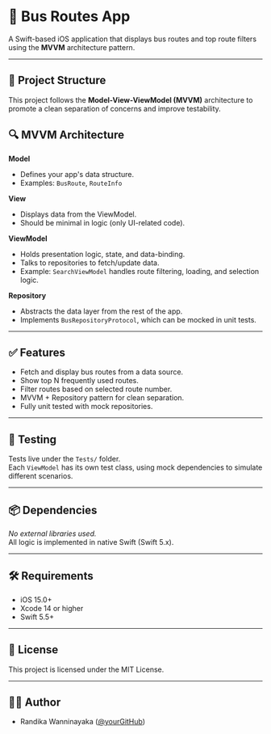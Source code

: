 # 🚌 Bus Routes App

A Swift-based iOS application that displays bus routes and top route filters using the **MVVM** architecture pattern.

---

## 🧠 Project Structure

This project follows the **Model-View-ViewModel (MVVM)** architecture to promote a clean separation of concerns and improve testability.

## 🔍 MVVM Architecture

**Model**  
- Defines your app's data structure.  
- Examples: `BusRoute`, `RouteInfo`

**View**  
- Displays data from the ViewModel.  
- Should be minimal in logic (only UI-related code).

**ViewModel**  
- Holds presentation logic, state, and data-binding.  
- Talks to repositories to fetch/update data.
- Example: `SearchViewModel` handles route filtering, loading, and selection logic.

**Repository**  
- Abstracts the data layer from the rest of the app.  
- Implements `BusRepositoryProtocol`, which can be mocked in unit tests.

---

## ✅ Features

- Fetch and display bus routes from a data source.
- Show top N frequently used routes.
- Filter routes based on selected route number.
- MVVM + Repository pattern for clean separation.
- Fully unit tested with mock repositories.

---

## 🧪 Testing

Tests live under the `Tests/` folder.  
Each `ViewModel` has its own test class, using mock dependencies to simulate different scenarios.

---

## 📦 Dependencies

_No external libraries used._  
All logic is implemented in native Swift (Swift 5.x).

---

## 🛠️ Requirements

- iOS 15.0+
- Xcode 14 or higher
- Swift 5.5+

---

## 📄 License

This project is licensed under the MIT License.

---

## 🙋‍♂️ Author

- Randika Wanninayaka ([@yourGitHub](https://github.com/randikawann))

